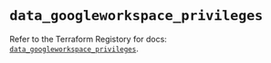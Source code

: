 # `data_googleworkspace_privileges`

Refer to the Terraform Registory for docs: [`data_googleworkspace_privileges`](https://www.terraform.io/docs/providers/googleworkspace/d/privileges).
